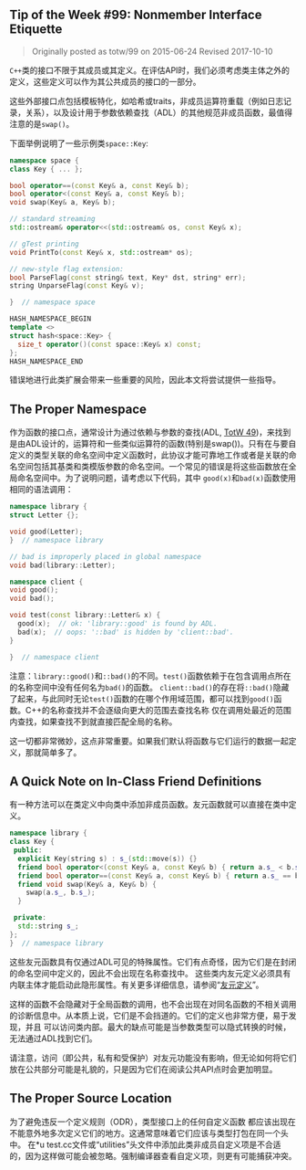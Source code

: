 ## Tip of the Week #99: Nonmember Interface Etiquette

> Originally posted as totw/99 on 2015-06-24
> Revised 2017-10-10

`C++`类的接口不限于其成员或其定义。在评估API时，我们必须考虑类主体之外的定义，这些定义可以作为其公共成员的接口的一部分。

这些外部接口点包括模板特化，如哈希或traits，非成员运算符重载（例如日志记录，关系），以及设计用于参数依赖查找（ADL）的其他规范非成员函数，最值得注意的是`swap()`。

下面举例说明了一些示例类`space::Key`:

```cpp
namespace space {
class Key { ... };

bool operator==(const Key& a, const Key& b);
bool operator<(const Key& a, const Key& b);
void swap(Key& a, Key& b);

// standard streaming
std::ostream& operator<<(std::ostream& os, const Key& x);

// gTest printing
void PrintTo(const Key& x, std::ostream* os);

// new-style flag extension:
bool ParseFlag(const string& text, Key* dst, string* err);
string UnparseFlag(const Key& v);

}  // namespace space

HASH_NAMESPACE_BEGIN
template <>
struct hash<space::Key> {
  size_t operator()(const space::Key& x) const;
};
HASH_NAMESPACE_END
```

错误地进行此类扩展会带来一些重要的风险，因此本文将尝试提供一些指导。

## The Proper Namespace

作为函数的接口点，通常设计为通过依赖与参数的查找(ADL, [TotW 49](https://abseil.io/tips/49))，来找到是由ADL设计的，运算符和一些类似运算符的函数(特别是swap())。只有在与要自定义的类型关联的命名空间中定义函数时，此协议才能可靠地工作或者是关联的命名空间包括其基类和类模版参数的命名空间。一个常见的错误是将这些函数放在全局命名空间中。为了说明问题，请考虑以下代码，其中
`good(x)`和`bad(x)`函数使用相同的语法调用：

```cpp
namespace library {
struct Letter {};

void good(Letter);
}  // namespace library

// bad is improperly placed in global namespace
void bad(library::Letter);

namespace client {
void good();
void bad();

void test(const library::Letter& x) {
  good(x);  // ok: 'library::good' is found by ADL.
  bad(x);  // oops: '::bad' is hidden by 'client::bad'.
}

}  // namespace client
```

注意：`library::good()`和`::bad()`的不同。`test()`函数依赖于在包含调用点所在的名称空间中没有任何名为`bad()`的函数。
`client::bad()`的存在将`::bad()`隐藏了起来，与此同时无论`test()`函数的在哪个作用域范围，都可以找到`good()`函数。C++的名称查找并不会逐级向更大的范围去查找名称
仅在调用处最近的范围内查找，如果查找不到就直接匹配全局的名称。

这一切都非常微妙，这点非常重要。如果我们默认将函数与它们运行的​​数据一起定义，那就简单多了。

## A Quick Note on In-Class Friend Definitions

有一种方法可以在类定义中向类中添加非成员函数。友元函数就可以直接在类中定义。

```cpp
namespace library {
class Key {
 public:
  explicit Key(string s) : s_(std::move(s)) {}
  friend bool operator<(const Key& a, const Key& b) { return a.s_ < b.s_; }
  friend bool operator==(const Key& a, const Key& b) { return a.s_ == b.s_; }
  friend void swap(Key& a, Key& b) {
    swap(a.s_, b.s_);
  }

 private:
  std::string s_;
};
}  // namespace library
```

这些友元函数具有仅通过ADL可见的特殊属性。它们有点奇怪，因为它们是在封闭的命名空间中定义的，因此不会出现在名称查找中。
这些类内友元定义必须具有内联主体才能启动此隐形属性。有关更多详细信息，请参阅“[友元定义](https://stackoverflow.com/questions/381164/friend-and-inline-method-whats-the-point)”。

这样的函数不会隐藏对于全局函数的调用，也不会出现在对同名函数的不相关调用的诊断信息中。从本质上说，它们是不会挡道的。它们的定义也非常方便，易于发现，并且
可以访问类内部。最大的缺点可能是当参数类型可以隐式转换的时候，无法通过ADL找到它们。

请注意，访问（即公共，私有和受保护）对友元功能没有影响，但无论如何将它们放在公共部分可能是礼貌的，只是因为它们在阅读公共API点时会更加明显。


## The Proper Source Location

为了避免违反一个定义规则（ODR），类型接口上的任何自定义函数 都应该出现在不能意外地多次定义它们的地方。这通常意味着它们应该与类型打包在同一个头中。
在*u test.cc文件或“utilities”头文件中添加此类非成员自定义项是不合适的，因为这样做可能会被忽略。强制编译器查看自定义项，则更有可能捕获冲突。